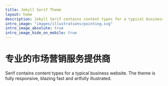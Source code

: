 ```yaml
---
title: Jekyll Serif Theme
layout: home
description: Jekyll Serif contains content types for a typical business website. The theme is fully responsive, blazing fast and artfully illustrated.
intro_image: "images/illustrations/pointing.svg"
intro_image_absolute: true
intro_image_hide_on_mobile: true
---
```


# 专业的市场营销服务提供商

Serif contains content types for a typical business website. The theme is fully responsive, blazing fast and artfully illustrated.
